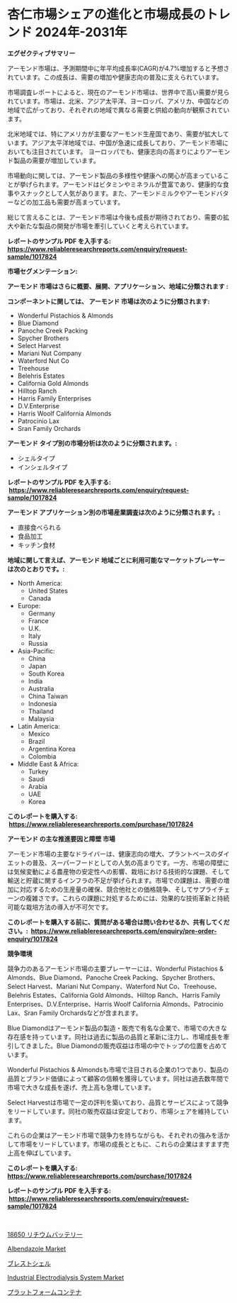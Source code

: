 <p><h1>杏仁市場シェアの進化と市場成長のトレンド 2024年-2031年</h1></p><p><strong>エグゼクティブサマリー</strong></p>
<p><p>アーモンド市場は、予測期間中に年平均成長率(CAGR)が4.7%増加すると予想されています。この成長は、需要の増加や健康志向の普及に支えられています。</p><p>市場調査レポートによると、現在のアーモンド市場は、世界中で高い需要が見られています。市場は、北米、アジア太平洋、ヨーロッパ、アメリカ、中国などの地域で広がっており、それぞれの地域で異なる需要と供給の動向が観察されています。</p><p>北米地域では、特にアメリカが主要なアーモンド生産国であり、需要が拡大しています。アジア太平洋地域では、中国が急速に成長しており、アーモンド市場においても注目されています。 ヨーロッパでも、健康志向の高まりによりアーモンド製品の需要が増加しています。</p><p>市場動向に関しては、アーモンド製品の多様性や健康への関心が高まっていることが挙げられます。アーモンドはビタミンやミネラルが豊富であり、健康的な食事やスナックとして人気があります。また、アーモンドミルクやアーモンドバターなどの加工品も需要が高まっています。</p><p>総じて言えることは、アーモンド市場は今後も成長が期待されており、需要の拡大や新たな製品の開発が市場を牽引していくと考えられています。</p></p>
<p><strong>レポートのサンプル PDF を入手する: <a href="https://www.reliableresearchreports.com/enquiry/request-sample/1017824">https://www.reliableresearchreports.com/enquiry/request-sample/1017824</a></strong></p>
<p><strong>市場セグメンテーション:</strong></p>
<p><strong> アーモンド 市場はさらに概要、展開、アプリケーション、地域に分類されます :</strong></p>
<p><strong>コンポーネントに関しては、 アーモンド 市場は次のように分類されます: &nbsp;</strong></p>
<p><ul><li>Wonderful Pistachios & Almonds</li><li>Blue Diamond</li><li>Panoche Creek Packing</li><li>Spycher Brothers</li><li>Select Harvest</li><li>Mariani Nut Company</li><li>Waterford Nut Co</li><li>Treehouse</li><li>Belehris Estates</li><li>California Gold Almonds</li><li>Hilltop Ranch</li><li>Harris Family Enterprises</li><li>D.V.Enterprise</li><li>Harris Woolf California Almonds</li><li>Patrocinio Lax</li><li>Sran Family Orchards</li></ul></p>
<p><strong> アーモンド タイプ別の市場分析は次のように分類されます。:</strong></p>
<p><ul><li>シェルタイプ</li><li>インシェルタイプ</li></ul></p>
<p><strong>レポートのサンプル PDF を入手する: &nbsp;<a href="https://www.reliableresearchreports.com/enquiry/request-sample/1017824">https://www.reliableresearchreports.com/enquiry/request-sample/1017824</a></strong></p>
<p><strong> アーモンド アプリケーション別の市場産業調査は次のように分類されます。:</strong></p>
<p><ul><li>直接食べられる</li><li>食品加工</li><li>キッチン食材</li></ul></p>
<p><strong>地域に関して言えば、アーモンド 地域ごとに利用可能なマーケットプレーヤーは次のとおりです。:</strong></p>
<p><ul>
    <li>
        North America:
        <ul>
            <li>United States</li>
            <li>Canada</li>
        </ul>
    </li>
    <li>
        Europe:
        <ul>
            <li>Germany</li>
            <li>France</li>
            <li>U.K.</li>
            <li>Italy</li>
            <li>Russia</li>
        </ul>
    </li>
    <li>
        Asia-Pacific:
        <ul>
            <li>China</li>
            <li>Japan</li>
            <li>South Korea</li>
            <li>India</li>
            <li>Australia</li>
            <li>China Taiwan</li>
            <li>Indonesia</li>
            <li>Thailand</li>
            <li>Malaysia</li>
        </ul>
    </li>
    <li>
        Latin America:
        <ul>
            <li>Mexico</li>
            <li>Brazil</li>
            <li>Argentina Korea</li>
            <li>Colombia</li>
        </ul>
    </li>
    <li>
        Middle East & Africa:
        <ul>
            <li>Turkey</li>
            <li>Saudi</li>
            <li>Arabia</li>
            <li>UAE</li>
            <li>Korea</li>
        </ul>
    </li>
    </ul></p>
<p><strong>このレポートを購入する: &nbsp;<a href="https://www.reliableresearchreports.com/purchase/1017824">https://www.reliableresearchreports.com/purchase/1017824</a></strong></p>
<p><strong>アーモンド の主な推進要因と障壁 市場</strong></p>
<p><p>アーモンド市場の主要なドライバーは、健康志向の増大、プラントベースのダイエットの普及、スーパーフードとしての人気の高まりです。一方、市場の障壁には気候変動による農産物の安定性への影響、栽培における技術的な課題、そして輸送と貯蔵に関するインフラの不足が挙げられます。市場での課題は、需要の増加に対応するための生産量の確保、競合他社との価格競争、そしてサプライチェーンの複雑さです。これらの課題に対処するためには、効果的な技術革新と持続可能な栽培方法の導入が不可欠です。</p></p>
<p><strong>このレポートを購入する前に、質問がある場合は問い合わせるか、共有してください。:&nbsp; <a href="https://www.reliableresearchreports.com/enquiry/pre-order-enquiry/1017824">https://www.reliableresearchreports.com/enquiry/pre-order-enquiry/1017824</a></strong></p>
<p><strong>競争環境</strong></p>
<p><p>競争力のあるアーモンド市場の主要プレーヤーには、Wonderful Pistachios & Almonds、Blue Diamond、Panoche Creek Packing、Spycher Brothers、Select Harvest、Mariani Nut Company、Waterford Nut Co、Treehouse、Belehris Estates、California Gold Almonds、Hilltop Ranch、Harris Family Enterprises、D.V.Enterprise、Harris Woolf California Almonds、Patrocinio Lax、Sran Family Orchardsなどが含まれます。</p><p>Blue Diamondはアーモンド製品の製造・販売で有名な企業で、市場での大きな存在感を持っています。同社は過去に製品の品質と革新に注力し、市場成長を牽引してきました。Blue Diamondの販売収益は市場の中でトップの位置を占めています。</p><p>Wonderful Pistachios & Almondsも市場で注目される企業の1つであり、製品の品質とブランド価値によって顧客の信頼を獲得しています。同社は過去数年間で市場で大きな成長を遂げ、売上高も急増しています。</p><p>Select Harvestは市場で一定の評判を築いており、品質とサービスによって競争をリードしています。同社の販売収益は安定しており、市場シェアを維持しています。</p><p>これらの企業はアーモンド市場で競争力を持ちながらも、それぞれの強みを活かして市場をリードしています。市場の成長とともに、これらの企業はますます売上高を伸ばしています。</p></p>
<p><strong>このレポートを購入する: &nbsp; <a href="https://www.reliableresearchreports.com/purchase/1017824">https://www.reliableresearchreports.com/purchase/1017824</a></strong></p>
<p><strong>レポートのサンプル PDF を入手する: &nbsp;<a href="https://www.reliableresearchreports.com/enquiry/request-sample/1017824">https://www.reliableresearchreports.com/enquiry/request-sample/1017824</a></strong><strong></strong></p>
<p>&nbsp;</p>
<p><p><a href="https://github.com/oqxogxyvqe90775/Market-Research-Report-List-1/blob/main/1131918189743.md">18650 リチウムバッテリー</a></p><p><a href="https://issuu.com/reportprime-2/docs/albendazole-market-size-2030.pptx">Albendazole Market</a></p><p><a href="https://medium.com/@royfoote921/%E4%B9%B3%E9%A6%96%E3%82%B7%E3%82%A7%E3%83%AB%E5%B8%82%E5%A0%B4%E3%81%AE%E5%88%86%E6%9E%90-%E3%82%B0%E3%83%AD%E3%83%BC%E3%83%90%E3%83%AB%E7%94%A3%E6%A5%AD%E3%81%AE%E5%B1%95%E6%9C%9B%E3%81%A8%E4%BA%88%E6%B8%AC-2024%E5%B9%B4%E3%81%8B%E3%82%892031%E5%B9%B4-2a6c5aaf4c80">ブレストシェル</a></p><p><a href="https://view.publitas.com/reportprime-1/industrial-electrodialysis-system-market-size-and-growth-market-segmentation-regional-and-country-breakdowns-and-market-trends-for-period-from-2023-2030/">Industrial Electrodialysis System Market</a></p><p><a href="https://medium.com/@estasprer20231/%E3%83%97%E3%83%A9%E3%83%83%E3%83%88%E3%83%95%E3%82%A9%E3%83%BC%E3%83%A0%E3%82%B3%E3%83%B3%E3%83%86%E3%83%8A%E5%B8%82%E5%A0%B4%E3%81%AF-%E5%B8%82%E5%A0%B4%E3%82%B7%E3%82%A7%E3%82%A2-%E5%B8%82%E5%A0%B4%E5%8B%95%E5%90%91-%E5%B8%82%E5%A0%B4%E6%88%90%E9%95%B7%E3%81%AB%E9%96%A2%E3%81%99%E3%82%8B%E6%83%85%E5%A0%B1%E3%82%92%E6%8F%90%E4%BE%9B%E3%81%97%E3%81%BE%E3%81%99-d1c9f1e56661">プラットフォームコンテナ</a></p></p>